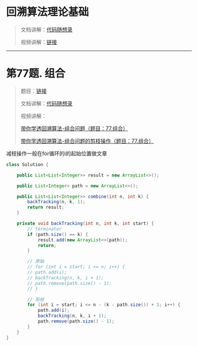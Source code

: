



# 回溯算法理论基础

> 文档讲解：[代码随想录](https://programmercarl.com/%E5%9B%9E%E6%BA%AF%E7%AE%97%E6%B3%95%E7%90%86%E8%AE%BA%E5%9F%BA%E7%A1%80.html)
>
> 视频讲解：[链接](https://www.bilibili.com/video/BV1cy4y167mM/?vd_source=eef63af53fcfefb768e9bb2742f4f697)







--------------



# 第77题. 组合

> 题目：[链接](https://leetcode.cn/problems/combinations/)
>
> 文档讲解：[代码随想录](https://programmercarl.com/0077.%E7%BB%84%E5%90%88.html#%E7%AE%97%E6%B3%95%E5%85%AC%E5%BC%80%E8%AF%BE)
>
> 视频讲解：
>
> [带你学透回溯算法-组合问题（题目：77.组合）](https://www.bilibili.com/video/BV1ti4y1L7cv)
>
> [带你学透回溯算法-组合问题的剪枝操作（题目：77.组合）](https://www.bilibili.com/video/BV1wi4y157er/)



减枝操作一般在for循环的i的起始位置做文章



```java
class Solution {

    public List<List<Integer>> result = new ArrayList<>();

    public List<Integer> path = new ArrayList<>();

    public List<List<Integer>> combine(int n, int k) {
        backTracking(n, k, 1);
        return result;
    }

    private void backTracking(int n, int k, int start) {
        // terminator
        if (path.size() == k) {
            result.add(new ArrayList<>(path));
            return;
        }

        // 原始
        // for (int i = start; i <= n; i++) {
        // path.add(i);
        // backTracking(n, k, i + 1);
        // path.remove(path.size() - 1);
        // }

        // 剪枝
        for (int i = start; i <= n - (k - path.size()) + 1; i++) {
            path.add(i);
            backTracking(n, k, i + 1);
            path.remove(path.size() - 1);
        }
    }
}
```

